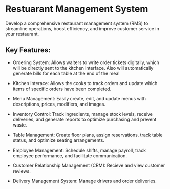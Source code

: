 # Restuarant Management System

Develop a comprehensive restaurant management system (RMS) to streamline operations, boost efficiency, and improve customer service in your restaurant.

## Key Features:

- Ordering System: Allows waiters to write order tickets digitally, which will be directly sent to the kitchen interface. Also will automatically generate bills for each table at the end of the meal

- Kitchen Interace: Allows the cooks to track orders and update which items of specific orders have been completed.

- Menu Management: Easily create, edit, and update menus with descriptions, prices, modifiers, and images.

- Inventory Control: Track ingredients, manage stock levels, receive deliveries, and generate reports to optimize purchasing and prevent waste.

- Table Management: Create floor plans, assign reservations, track table status, and optimize seating arrangements.

- Employee Management: Schedule shifts, manage payroll, track employee performance, and facilitate communication.

- Customer Relationship Management (CRM): Recieve and view customer reviews.

- Delivery Management System: Manage drivers and order deliveries.
